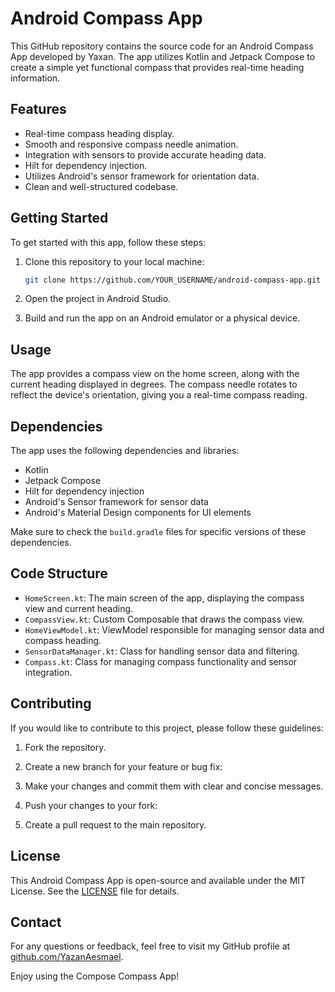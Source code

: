 # Android Compass App

This GitHub repository contains the source code for an Android Compass App developed by Yaxan. The app utilizes Kotlin and Jetpack Compose to create a simple yet functional compass that provides real-time heading information.

## Features

- Real-time compass heading display.
- Smooth and responsive compass needle animation.
- Integration with sensors to provide accurate heading data.
- Hilt for dependency injection.
- Utilizes Android's sensor framework for orientation data.
- Clean and well-structured codebase.

## Getting Started

To get started with this app, follow these steps:

1. Clone this repository to your local machine:

   ```bash
   git clone https://github.com/YOUR_USERNAME/android-compass-app.git
   ```

2. Open the project in Android Studio.

3. Build and run the app on an Android emulator or a physical device.

## Usage

The app provides a compass view on the home screen, along with the current heading displayed in degrees. The compass needle rotates to reflect the device's orientation, giving you a real-time compass reading.

## Dependencies

The app uses the following dependencies and libraries:

- Kotlin
- Jetpack Compose
- Hilt for dependency injection
- Android's Sensor framework for sensor data
- Android's Material Design components for UI elements

Make sure to check the `build.gradle` files for specific versions of these dependencies.

## Code Structure

- `HomeScreen.kt`: The main screen of the app, displaying the compass view and current heading.
- `CompassView.kt`: Custom Composable that draws the compass view.
- `HomeViewModel.kt`: ViewModel responsible for managing sensor data and compass heading.
- `SensorDataManager.kt`: Class for handling sensor data and filtering.
- `Compass.kt`: Class for managing compass functionality and sensor integration.

## Contributing

If you would like to contribute to this project, please follow these guidelines:

1. Fork the repository.

2. Create a new branch for your feature or bug fix:

3. Make your changes and commit them with clear and concise messages.

4. Push your changes to your fork:

5. Create a pull request to the main repository.

## License

This Android Compass App is open-source and available under the MIT License. See the [LICENSE](LICENSE) file for details.

## Contact

For any questions or feedback, feel free to visit my GitHub profile at [github.com/YazanAesmael](https://github.com/YazanAesmael).

Enjoy using the Compose Compass App!
